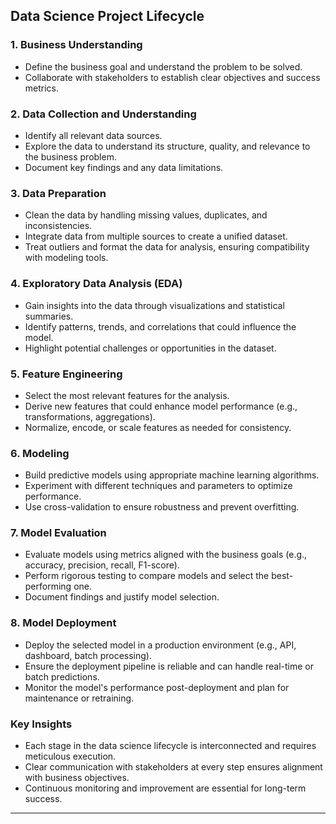## Data Science Project Lifecycle

### 1. Business Understanding
- Define the business goal and understand the problem to be solved.
- Collaborate with stakeholders to establish clear objectives and success metrics.

### 2. Data Collection and Understanding
- Identify all relevant data sources.
- Explore the data to understand its structure, quality, and relevance to the business problem.
- Document key findings and any data limitations.

### 3. Data Preparation
- Clean the data by handling missing values, duplicates, and inconsistencies.
- Integrate data from multiple sources to create a unified dataset.
- Treat outliers and format the data for analysis, ensuring compatibility with modeling tools.

### 4. Exploratory Data Analysis (EDA)
- Gain insights into the data through visualizations and statistical summaries.
- Identify patterns, trends, and correlations that could influence the model.
- Highlight potential challenges or opportunities in the dataset.

### 5. Feature Engineering
- Select the most relevant features for the analysis.
- Derive new features that could enhance model performance (e.g., transformations, aggregations).
- Normalize, encode, or scale features as needed for consistency.

### 6. Modeling
- Build predictive models using appropriate machine learning algorithms.
- Experiment with different techniques and parameters to optimize performance.
- Use cross-validation to ensure robustness and prevent overfitting.

### 7. Model Evaluation
- Evaluate models using metrics aligned with the business goals (e.g., accuracy, precision, recall, F1-score).
- Perform rigorous testing to compare models and select the best-performing one.
- Document findings and justify model selection.

### 8. Model Deployment
- Deploy the selected model in a production environment (e.g., API, dashboard, batch processing).
- Ensure the deployment pipeline is reliable and can handle real-time or batch predictions.
- Monitor the model's performance post-deployment and plan for maintenance or retraining.

### Key Insights
- Each stage in the data science lifecycle is interconnected and requires meticulous execution.
- Clear communication with stakeholders at every step ensures alignment with business objectives.
- Continuous monitoring and improvement are essential for long-term success.

- ----------

